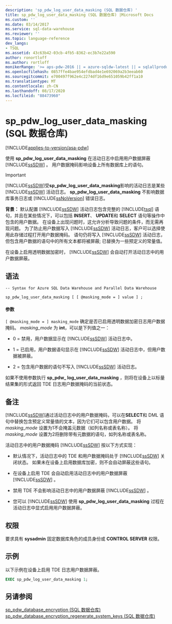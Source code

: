 ```yaml
---
description: 'sp_pdw_log_user_data_masking (SQL 数据仓库) '
title: sp_pdw_log_user_data_masking (SQL 数据仓库) |Microsoft Docs
ms.custom: ''
ms.date: 03/14/2017
ms.service: sql-data-warehouse
ms.reviewer: ''
ms.topic: language-reference
dev_langs:
- TSQL
ms.assetid: 43c63b42-03cb-4fb5-8362-ec3b7e22a590
author: ronortloff
ms.author: rortloff
monikerRange: '>= aps-pdw-2016 || = azure-sqldw-latest || = sqlallproducts-allversions'
ms.openlocfilehash: 0857ffe4bae954efdbad4e1e692069a2b3eeab60
ms.sourcegitcommit: e700497f962e4c2274df16d9e651059b42ff1a10
ms.translationtype: MT
ms.contentlocale: zh-CN
ms.lasthandoff: 08/17/2020
ms.locfileid: "88473960"
---
```

# <a name="sp_pdw_log_user_data_masking-sql-data-warehouse"></a>sp_pdw_log_user_data_masking (SQL 数据仓库) 
[!INCLUDE[applies-to-version/asa-pdw](../../includes/applies-to-version/asa-pdw.md)]

  使用 **sp_pdw_log_user_data_masking** 在活动日志中启用用户数据屏蔽 [!INCLUDE[ssSDW](../../includes/sssdw-md.md)] 。 用户数据掩码影响设备上所有数据库上的语句。  
  
> [!IMPORTANT]  
>  [!INCLUDE[ssSDW](../../includes/sssdw-md.md)]受**sp_pdw_log_user_data_masking**影响的活动日志是某些 [!INCLUDE[ssSDW](../../includes/sssdw-md.md)] 活动日志。 **sp_pdw_log_user_data_masking** 不影响数据库事务日志或 [!INCLUDE[ssNoVersion](../../includes/ssnoversion-md.md)] 错误日志。  
  
 **背景：** 默认配置 [!INCLUDE[ssSDW](../../includes/sssdw-md.md)] 活动日志包含完整的 [!INCLUDE[tsql](../../includes/tsql-md.md)] 语句，并且在某些情况下，可以包括 **INSERT**、 **UPDATE**和 **SELECT** 语句等操作中包含的用户数据。 在设备上出现问题时，这允许分析导致问题的条件，而无需再现问题。 为了防止用户数据写入 [!INCLUDE[ssSDW](../../includes/sssdw-md.md)] 活动日志，客户可以选择使用此存储过程打开用户数据掩码。 语句仍将写入 [!INCLUDE[ssSDW](../../includes/sssdw-md.md)] 活动日志，但包含用户数据的语句中的所有文本都将被屏蔽; 已替换为一些预定义的常量值。  
  
 在设备上启用透明数据加密时， [!INCLUDE[ssSDW](../../includes/sssdw-md.md)] 会自动打开活动日志中的用户数据屏蔽。  
  
## <a name="syntax"></a>语法  
  
```syntaxsql  
-- Syntax for Azure SQL Data Warehouse and Parallel Data Warehouse  
  
sp_pdw_log_user_data_masking [ [ @masking_mode = ] value ] ;  
```  
  
#### <a name="parameters"></a>参数  
`[ @masking_mode = ] masking_mode` 确定是否已启用透明数据加密日志用户数据掩码。 *masking_mode* 为 **int**，可以是下列值之一：  
  
-   0 = 禁用，用户数据显示在 [!INCLUDE[ssSDW](../../includes/sssdw-md.md)] 活动日志中。  
  
-   1 = 已启用，用户数据语句显示在 [!INCLUDE[ssSDW](../../includes/sssdw-md.md)] 活动日志中，但用户数据被屏蔽。  
  
-   2 = 包含用户数据的语句不写入 [!INCLUDE[ssSDW](../../includes/sssdw-md.md)] 活动日志。  
  
 如果不使用参数执行 **sp_pdw_ log_user_data_masking** ，则将在设备上以标量结果集的形式返回 TDE 日志用户数据掩码的当前状态。  
  
## <a name="remarks"></a>备注  
 [!INCLUDE[ssSDW](../../includes/sssdw-md.md)]通过活动日志中的用户数据掩码，可以在**SELECT**和 DML 语句中替换包含预定义常量值的文本，因为它们可以包含用户数据。 将 *masking_mode* 设置为1不会掩盖元数据（如列名称或表名称）。 将 *masking_mode* 设置为2将删除带有元数据的语句，如列名称或表名称。  
  
 活动日志中的用户数据掩码 [!INCLUDE[ssSDW](../../includes/sssdw-md.md)] 按以下方式实现：  
  
-   默认情况下，活动日志中的 TDE 和用户数据掩码处于 [!INCLUDE[ssSDW](../../includes/sssdw-md.md)] 关闭状态。 如果未在设备上启用数据库加密，则不会自动屏蔽这些语句。  
  
-   在设备上启用 TDE 会自动启用活动日志中的用户数据屏蔽 [!INCLUDE[ssSDW](../../includes/sssdw-md.md)] 。  
  
-   禁用 TDE 不会影响活动日志中的用户数据屏蔽 [!INCLUDE[ssSDW](../../includes/sssdw-md.md)] 。  
  
-   您可以 [!INCLUDE[ssSDW](../../includes/sssdw-md.md)] 使用 **sp_pdw_log_user_data_masking** 过程在活动日志中显式启用用户数据屏蔽。  
  
## <a name="permissions"></a>权限  
 要求具有 **sysadmin** 固定数据库角色的成员身份或 **CONTROL SERVER** 权限。  
  
## <a name="example"></a>示例  
 以下示例在设备上启用 TDE 日志用户数据屏蔽。  
  
```sql  
EXEC sp_pdw_log_user_data_masking 1;  
```  
  
## <a name="see-also"></a>另请参阅  
 [sp_pdw_database_encryption &#40;SQL 数据仓库&#41;](../../relational-databases/system-stored-procedures/sp-pdw-database-encryption-sql-data-warehouse.md)   
 [sp_pdw_database_encryption_regenerate_system_keys &#40;SQL 数据仓库&#41;](../../relational-databases/system-stored-procedures/sp-pdw-database-encryption-regenerate-system-keys-sql-data-warehouse.md)  
  
  
